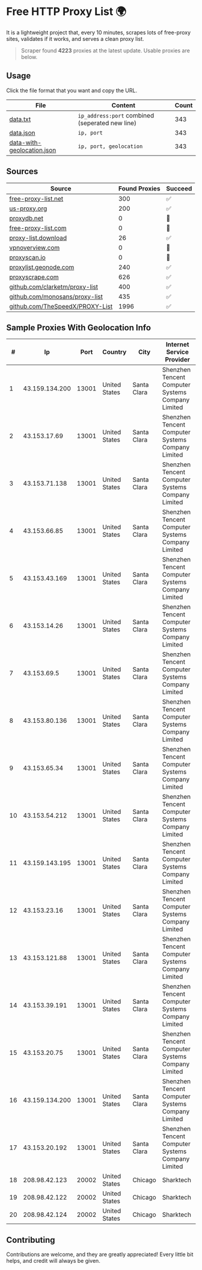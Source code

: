 
# Free HTTP Proxy List 🌍

It is a lightweight project that, every 10 minutes, scrapes lots of free-proxy sites, validates if it works, and serves a clean proxy list.


> Scraper found **4223** proxies at the latest update. Usable proxies are below.

## Usage

Click the file format that you want and copy the URL.


|File|Content|Count|
|----|-------|-----|
|[data.txt](https://raw.githubusercontent.com/themiralay/Proxy-List-World/master/data.txt)|`ip_address:port` combined (seperated new line)|343|
|[data.json](https://raw.githubusercontent.com/themiralay/Proxy-List-World/master/data.json)|`ip, port`|343|
|[data-with-geolocation.json](https://raw.githubusercontent.com/themiralay/Proxy-List-World/master/data-with-geolocation.json)|`ip, port, geolocation`|343|

## Sources

|Source|Found Proxies|Succeed|
|------|-------------|-------|
|[free-proxy-list.net](https://free-proxy-list.net)|300|✅|
|[us-proxy.org](https://www.us-proxy.org)|200|✅|
|[proxydb.net](http://proxydb.net)|0|🚫|
|[free-proxy-list.com](https://free-proxy-list.com/?page=&port=&type%5B%5D=http&type%5B%5D=https&up_time=0&search=Search)|0|🚫|
|[proxy-list.download](https://www.proxy-list.download/HTTP)|26|✅|
|[vpnoverview.com](https://vpnoverview.com/privacy/anonymous-browsing/free-proxy-servers)|0|🚫|
|[proxyscan.io](https://www.proxyscan.io)|0|🚫|
|[proxylist.geonode.com](https://proxylist.geonode.com/api/proxy-list?limit=300&page=1&sort_by=lastChecked&sort_type=desc&protocols=http,https)|240|✅|
|[proxyscrape.com](https://api.proxyscrape.com/v2/?request=displayproxies&protocol=http&timeout=10000&country=all&ssl=all&anonymity=all)|626|✅|
|[github.com/clarketm/proxy-list](https://raw.githubusercontent.com/clarketm/proxy-list/master/proxy-list-raw.txt)|400|✅|
|[github.com/monosans/proxy-list](https://raw.githubusercontent.com/monosans/proxy-list/main/proxies/http.txt)|435|✅|
|[github.com/TheSpeedX/PROXY-List](https://raw.githubusercontent.com/TheSpeedX/PROXY-List/master/http.txt)|1996|✅|


## Sample Proxies With Geolocation Info

|#|Ip|Port|Country|City|Internet Service Provider|
|-|--|----|-------|----|-------------------------|
|1|43.159.134.200|13001|United States|Santa Clara|Shenzhen Tencent Computer Systems Company Limited|
|2|43.153.17.69|13001|United States|Santa Clara|Shenzhen Tencent Computer Systems Company Limited|
|3|43.153.71.138|13001|United States|Santa Clara|Shenzhen Tencent Computer Systems Company Limited|
|4|43.153.66.85|13001|United States|Santa Clara|Shenzhen Tencent Computer Systems Company Limited|
|5|43.153.43.169|13001|United States|Santa Clara|Shenzhen Tencent Computer Systems Company Limited|
|6|43.153.14.26|13001|United States|Santa Clara|Shenzhen Tencent Computer Systems Company Limited|
|7|43.153.69.5|13001|United States|Santa Clara|Shenzhen Tencent Computer Systems Company Limited|
|8|43.153.80.136|13001|United States|Santa Clara|Shenzhen Tencent Computer Systems Company Limited|
|9|43.153.65.34|13001|United States|Santa Clara|Shenzhen Tencent Computer Systems Company Limited|
|10|43.153.54.212|13001|United States|Santa Clara|Shenzhen Tencent Computer Systems Company Limited|
|11|43.159.143.195|13001|United States|Santa Clara|Shenzhen Tencent Computer Systems Company Limited|
|12|43.153.23.16|13001|United States|Santa Clara|Shenzhen Tencent Computer Systems Company Limited|
|13|43.153.121.88|13001|United States|Santa Clara|Shenzhen Tencent Computer Systems Company Limited|
|14|43.153.39.191|13001|United States|Santa Clara|Shenzhen Tencent Computer Systems Company Limited|
|15|43.153.20.75|13001|United States|Santa Clara|Shenzhen Tencent Computer Systems Company Limited|
|16|43.159.134.200|13001|United States|Santa Clara|Shenzhen Tencent Computer Systems Company Limited|
|17|43.153.20.192|13001|United States|Santa Clara|Shenzhen Tencent Computer Systems Company Limited|
|18|208.98.42.123|20002|United States|Chicago|Sharktech|
|19|208.98.42.122|20002|United States|Chicago|Sharktech|
|20|208.98.42.124|20002|United States|Chicago|Sharktech|



## Contributing

Contributions are welcome, and they are greatly appreciated! Every
little bit helps, and credit will always be given.

